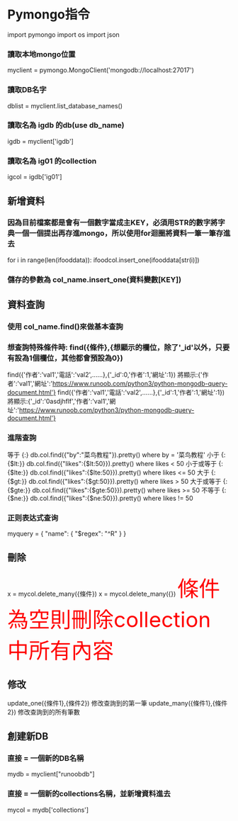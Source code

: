 # Pymongo指令



import pymongo
import os
import json

### 讀取本地mongo位置
myclient = pymongo.MongoClient('mongodb://localhost:27017')      
### 讀取DB名字
dblist = myclient.list_database_names()                                                            
### 讀取名為 igdb 的db(use db_name)
igdb = myclient['igdb']                                          
### 讀取名為 ig01 的collection
igcol = igdb['ig01']                                             

## 新增資料
### 因為目前檔案都是會有一個數字當成主KEY，必須用STR的數字將字典一個一個提出再存進mongo，所以使用for迴圈將資料一筆一筆存進去
for i in range(len(ifooddata)):
    ifoodcol.insert_one(ifooddata[str(i)])
### 儲存的參數為 col_name.insert_one(資料變數[KEY])

## 資料查詢
### 使用 col_name.find()來做基本查詢
### 想查詢特殊條件時: find({條件},{想顯示的欄位，除了'_id'以外，只要有設為1個欄位，其他都會預設為0})
find({'作者':'val1','電話':'val2',......},{'_id':0,'作者':1,'網址':1})
將顯示:{'作者':'val1','網址':'https://www.runoob.com/python3/python-mongodb-query-document.html'}
find({'作者':'val1','電話':'val2',......},{'_id':1,'作者':1,'網址':1})
將顯示:{'_id':'0asdjhflf','作者':'val1','網址':'https://www.runoob.com/python3/python-mongodb-query-document.html'}

### 進階查詢
等于	{<key>:<value>}	db.col.find({"by":"菜鸟教程"}).pretty()	where by = '菜鸟教程'
小于	{<key>:{$lt:<value>}}	db.col.find({"likes":{$lt:50}}).pretty()	where likes < 50
小于或等于	{<key>:{$lte:<value>}}	db.col.find({"likes":{$lte:50}}).pretty()	where likes <= 50
大于	{<key>:{$gt:<value>}}	db.col.find({"likes":{$gt:50}}).pretty()	where likes > 50
大于或等于	{<key>:{$gte:<value>}}	db.col.find({"likes":{$gte:50}}).pretty()	where likes >= 50
不等于	{<key>:{$ne:<value>}}	db.col.find({"likes":{$ne:50}}).pretty()	where likes != 50

### 正则表达式查询
myquery = { "name": { "$regex": "^R" } }


## 刪除
x = mycol.delete_many({條件})
x = mycol.delete_many({})  <font color=red size=72>條件為空則刪除collection中所有內容</font>

## 修改
update_one({條件1},{條件2})     修改查詢到的第一筆
update_many({條件1},{條件2})    修改查詢到的所有筆數


## 創建新DB
### 直接 = 一個新的DB名稱
mydb = myclient["runoobdb"]
### 直接 = 一個新的collections名稱，並新增資料進去
mycol = mydb['collections']
